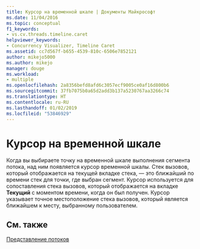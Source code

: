 ```yaml
---
title: Курсор на временной шкале | Документы Майкрософт
ms.date: 11/04/2016
ms.topic: conceptual
f1_keywords:
- vs.cv.threads.timeline.caret
helpviewer_keywords:
- Concurrency Visualizer, Timeline Caret
ms.assetid: cc7d567f-b655-4539-810c-6506e7852121
author: mikejo5000
ms.author: mikejo
manager: douge
ms.workload:
- multiple
ms.openlocfilehash: 2a8356befd8afd6c3057ecf9005ce0af16d800b6
ms.sourcegitcommit: 37fb7075b0a65d2add3b137a5230767aa3266c74
ms.translationtype: HT
ms.contentlocale: ru-RU
ms.lasthandoff: 01/02/2019
ms.locfileid: "53846929"
---
```

# <a name="timeline-caret"></a>Курсор на временной шкале
Когда вы выбираете точку на временной шкале выполнения сегмента потока, над ним появляется курсор временной шкалы. Стек вызовов, который отображается на текущей вкладке стека, — это ближайший по времени стек для точки, где выбран сегмент. Курсор используется для сопоставления стека вызовов, который отображается на вкладке **Текущий** с моментом времени, когда он был получен. Курсор указывает точное местоположение стека вызовов, который является ближайшем к месту, выбранному пользователем.  
  
## <a name="see-also"></a>См. также  
 [Представление потоков](../profiling/threads-view-parallel-performance.md)